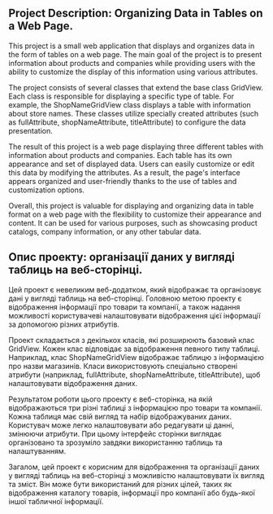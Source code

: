 ## Project Description: Organizing Data in Tables on a Web Page.

This project is a small web application that displays and organizes data in the form of tables on a web page. The main goal of the project is to present information about products and companies while providing users with the ability to customize the display of this information using various attributes.

The project consists of several classes that extend the base class GridView. Each class is responsible for displaying a specific type of table. For example, the ShopNameGridView class displays a table with information about store names. These classes utilize specially created attributes (such as fullAttribute, shopNameAttribute, titleAttribute) to configure the data presentation.

The result of this project is a web page displaying three different tables with information about products and companies. Each table has its own appearance and set of displayed data. Users can easily customize or edit this data by modifying the attributes. As a result, the page's interface appears organized and user-friendly thanks to the use of tables and customization options.

Overall, this project is valuable for displaying and organizing data in table format on a web page with the flexibility to customize their appearance and content. It can be used for various purposes, such as showcasing product catalogs, company information, or any other tabular data.

## Опис проекту: організації даних у вигляді таблиць на веб-сторінці.

Цей проект є невеликим веб-додатком, який відображає та організовує дані у вигляді таблиць на веб-сторінці. Головною метою проекту є відображення інформації про товари та компанії, а також надання можливості користувачеві налаштовувати відображення цієї інформації за допомогою різних атрибутів.

Проект складається з декількох класів, які розширюють базовий клас GridView. Кожен клас відповідає за відображення певного типу таблиці. Наприклад, клас ShopNameGridView відображає таблицю з інформацією про назви магазинів. Класи використовують спеціально створені атрибути (наприклад, fullAttribute, shopNameAttribute, titleAttribute), щоб налаштовувати відображення даних.

Результатом роботи цього проекту є веб-сторінка, на якій відображаються три різні таблиці з інформацією про товари та компанії. Кожна таблиця має свій вигляд та набір відображуваних даних. Користувач може легко налаштовувати або редагувати ці данні, змінюючи атрибути. При цьому інтерфейс сторінки виглядає організовано та зрозуміло завдяки використанню таблиць та налаштуванням.

Загалом, цей проект є корисним для відображення та організації даних у вигляді таблиць на веб-сторінці з можливістю налаштовувати їх вигляд та зміст. Він може бути використаний для різних цілей, таких як відображення каталогу товарів, інформації про компанії або будь-якої іншої табличної інформації.
